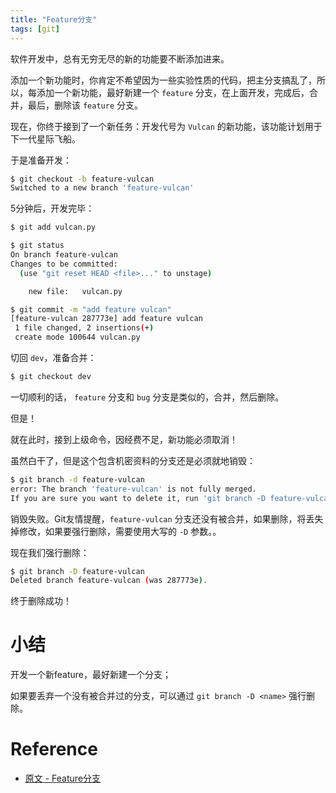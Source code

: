 ```yaml
---
title: "Feature分支"
tags: [git]
--- 
```


软件开发中，总有无穷无尽的新的功能要不断添加进来。

添加一个新功能时，你肯定不希望因为一些实验性质的代码，把主分支搞乱了，所以，每添加一个新功能，最好新建一个 `feature` 分支，在上面开发，完成后，合并，最后，删除该 `feature` 分支。

现在，你终于接到了一个新任务：开发代号为 `Vulcan` 的新功能，该功能计划用于下一代星际飞船。

于是准备开发：

```sh
$ git checkout -b feature-vulcan
Switched to a new branch 'feature-vulcan'
```

5分钟后，开发完毕：

```sh
$ git add vulcan.py

$ git status
On branch feature-vulcan
Changes to be committed:
  (use "git reset HEAD <file>..." to unstage)

	new file:   vulcan.py

$ git commit -m "add feature vulcan"
[feature-vulcan 287773e] add feature vulcan
 1 file changed, 2 insertions(+)
 create mode 100644 vulcan.py
```

切回 `dev`，准备合并：

```sh
$ git checkout dev
```

一切顺利的话， `feature` 分支和 `bug` 分支是类似的，合并，然后删除。

但是！

就在此时，接到上级命令，因经费不足，新功能必须取消！

虽然白干了，但是这个包含机密资料的分支还是必须就地销毁：

```sh
$ git branch -d feature-vulcan
error: The branch 'feature-vulcan' is not fully merged.
If you are sure you want to delete it, run 'git branch -D feature-vulcan'.
```

销毁失败。Git友情提醒，`feature-vulcan` 分支还没有被合并，如果删除，将丢失掉修改，如果要强行删除，需要使用大写的 `-D` 参数。。

现在我们强行删除：

```sh
$ git branch -D feature-vulcan
Deleted branch feature-vulcan (was 287773e).
```

终于删除成功！

# 小结
开发一个新feature，最好新建一个分支；

如果要丢弃一个没有被合并过的分支，可以通过 `git branch -D <name>` 强行删除。

# Reference

- [原文 - Feature分支](https://www.liaoxuefeng.com/wiki/896043488029600/900394246995648)
